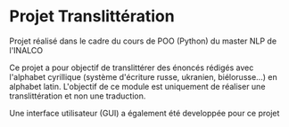 # Projet Translittération 

Projet réalisé dans le cadre du cours de POO (Python) du master NLP de l'INALCO 

Ce projet a pour objectif de translittérer des énoncés rédigés avec l'alphabet cyrillique (système d'écriture russe, ukranien, biélorusse...) en alphabet latin. 
L'objectif de ce module est uniquement de réaliser une translittération et non une traduction. 

Une interface utilisateur (GUI) a également été developpée pour ce projet

